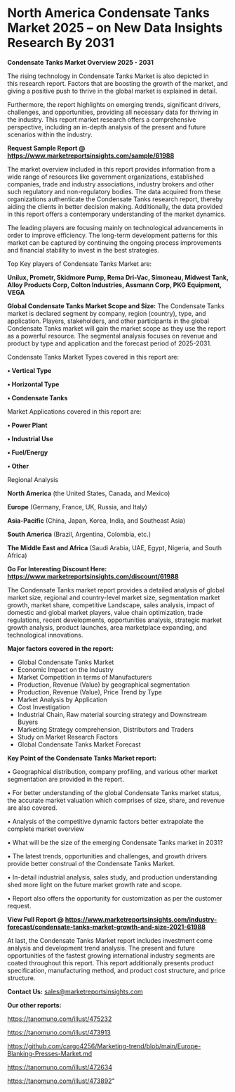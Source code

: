 # North America Condensate Tanks Market 2025 – on New Data Insights Research By 2031

<Strong> Condensate Tanks Market Overview 2025 - 2031</strong>

The rising technology in Condensate Tanks Market is also depicted in this research report. Factors that are boosting the growth of the market, and giving a positive push to thrive in the global market is explained in detail.

Furthermore, the report highlights on emerging trends, significant drivers, challenges, and opportunities, providing all necessary data for thriving in the industry. This report market research offers a comprehensive perspective, including an in-depth analysis of the present and future scenarios within the industry.

<strong>Request Sample Report @ <a href=https://www.marketreportsinsights.com/sample/61988>https://www.marketreportsinsights.com/sample/61988</a></strong>

The market overview included in this report provides information from a wide range of resources like government organizations, established companies, trade and industry associations, industry brokers and other such regulatory and non-regulatory bodies. The data acquired from these organizations authenticate the Condensate Tanks research report, thereby aiding the clients in better decision making. Additionally, the data provided in this report offers a contemporary understanding of the market dynamics.

The leading players are focusing mainly on technological advancements in order to improve efficiency. The long-term development patterns for this market can be captured by continuing the ongoing process improvements and financial stability to invest in the best strategies.

Top Key players of Condensate Tanks Market are:

<strong>Unilux, Prometr, Skidmore Pump, Rema Dri-Vac, Simoneau, Midwest Tank, Alloy Products Corp, Colton Industries, Assmann Corp, PKG Equipment, VEGA</strong>

<strong><b>Global Condensate Tanks Market Scope and Size:</b></strong>
The Condensate Tanks market is declared segment by company, region (country), type, and application. Players, stakeholders, and other participants in the global Condensate Tanks market will gain the market scope as they use the report as a powerful resource. The segmental analysis focuses on revenue and product by type and application and the forecast period of 2025-2031.

Condensate Tanks Market Types covered in this report are:

<strong>• Vertical Type

• Horizontal Type

• Condensate Tanks</strong>

Market Applications covered in this report are:

<strong>• Power Plant

• Industrial Use

• Fuel/Energy

• Other</strong> 

Regional Analysis

<strong>North America</strong> (the United States, Canada, and Mexico)

<strong>Europe</strong> (Germany, France, UK, Russia, and Italy)

<strong>Asia-Pacific</strong> (China, Japan, Korea, India, and Southeast Asia)

<strong>South America</strong> (Brazil, Argentina, Colombia, etc.)

<strong>The Middle East and Africa</strong> (Saudi Arabia, UAE, Egypt, Nigeria, and South Africa)

<strong>Go For Interesting Discount Here: <a href=https://www.marketreportsinsights.com/discount/61988>https://www.marketreportsinsights.com/discount/61988</a></strong>

The Condensate Tanks market report provides a detailed analysis of global market size, regional and country-level market size, segmentation market growth, market share, competitive Landscape, sales analysis, impact of domestic and global market players, value chain optimization, trade regulations, recent developments, opportunities analysis, strategic market growth analysis, product launches, area marketplace expanding, and technological innovations.

<strong><b>Major factors covered in the report:</b></strong>
<ul>
  <li>Global Condensate Tanks Market </li>
  <li>Economic Impact on the Industry</li>
  <li>Market Competition in terms of Manufacturers</li>
  <li>Production, Revenue (Value) by geographical segmentation</li>
  <li>Production, Revenue (Value), Price Trend by Type</li>
  <li>Market Analysis by Application</li>
  <li>Cost Investigation</li>
  <li>Industrial Chain, Raw material sourcing strategy and Downstream Buyers</li>
  <li>Marketing Strategy comprehension, Distributors and Traders</li>
  <li>Study on Market Research Factors</li>
  <li>Global Condensate Tanks Market Forecast</li>
</ul>

<strong><b>Key Point of the Condensate Tanks Market report:</b></strong>

• Geographical distribution, company profiling, and various other market segmentation are provided in the report.

• For better understanding of the global Condensate Tanks market status, the accurate market valuation which comprises of size, share, and revenue are also covered.

• Analysis of the competitive dynamic factors better extrapolate the complete market overview

• What will be the size of the emerging Condensate Tanks market in 2031?

• The latest trends, opportunities and challenges, and growth drivers provide better construal of the Condensate Tanks Market.

• In-detail industrial analysis, sales study, and production understanding shed more light on the future market growth rate and scope.

• Report also offers the opportunity for customization as per the customer request.

<strong><b>View Full Report @ <a href=https://www.marketreportsinsights.com/industry-forecast/condensate-tanks-market-growth-and-size-2021-61988>https://www.marketreportsinsights.com/industry-forecast/condensate-tanks-market-growth-and-size-2021-61988</a></b></strong>


At last, the Condensate Tanks Market report includes investment come analysis and development trend analysis. The present and future opportunities of the fastest growing international industry segments are coated throughout this report. This report additionally presents product specification, manufacturing method, and product cost structure, and price structure.

<strong>Contact Us:</strong>
sales@marketreportsinsights.com

<strong>Our other reports:</strong>

<a href=https://tanomuno.com/illust/475232>https://tanomuno.com/illust/475232</a>

<a href=https://tanomuno.com/illust/473913>https://tanomuno.com/illust/473913</a>

<a href=https://github.com/cargo4256/Marketing-trend/blob/main/Europe-Blanking-Presses-Market.md>https://github.com/cargo4256/Marketing-trend/blob/main/Europe-Blanking-Presses-Market.md</a>

<a href=https://tanomuno.com/illust/472634>https://tanomuno.com/illust/472634</a>

<a href=https://tanomuno.com/illust/473892>https://tanomuno.com/illust/473892</a>"
